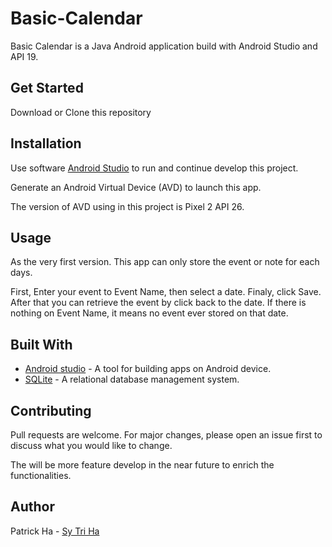 # Basic-Calendar

Basic Calendar is a Java Android application build with Android Studio and API 19.


## Get Started
Download or Clone this repository

## Installation

Use software [Android Studio](https://developer.android.com/studio/) to run and continue develop this project.

Generate an Android Virtual Device (AVD) to launch this app.

The version of AVD using in this project is Pixel 2 API 26.

## Usage
As the very first version. This app can only store the event or note for each days.

First, Enter your event to Event Name, then select a date. Finaly, click Save.
After that you can retrieve the event by click back to the date. If there is nothing on Event Name, it means no event ever stored on that date.
## Built With
* [Android studio](https://developer.android.com/studio/) - A tool for building apps on Android device.
* [SQLite](https://www.sqlite.org/about.html/) - A relational database management system.

## Contributing
Pull requests are welcome. For major changes, please open an issue first to discuss what you would like to change.

The will be more feature develop in the near future to enrich the functionalities.

## Author
Patrick Ha - [Sy Tri Ha](https://github.com/ZadeTheExplorer)
